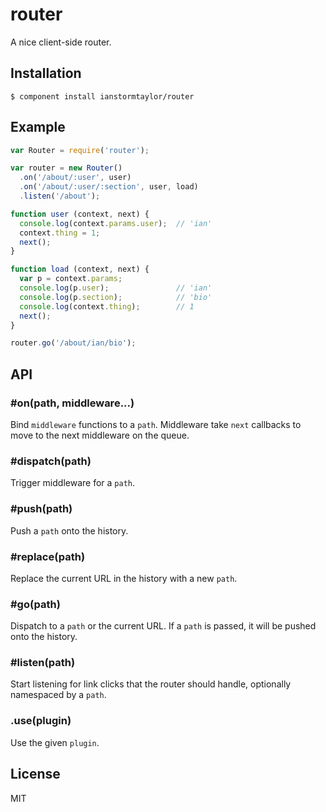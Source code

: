 
# router

  A nice client-side router.

## Installation

    $ component install ianstormtaylor/router

## Example

```js
var Router = require('router');

var router = new Router()
  .on('/about/:user', user)
  .on('/about/:user/:section', user, load)
  .listen('/about');

function user (context, next) {
  console.log(context.params.user);  // 'ian'
  context.thing = 1;
  next();
}

function load (context, next) {
  var p = context.params;
  console.log(p.user);               // 'ian'
  console.log(p.section);            // 'bio'
  console.log(context.thing);        // 1
  next();
}

router.go('/about/ian/bio');
```

## API

### #on(path, middleware...)
  Bind `middleware` functions to a `path`. Middleware take `next` callbacks to move to the next middleware on the queue.

### #dispatch(path)
  Trigger middleware for a `path`.

### #push(path)
  Push a `path` onto the history.

### #replace(path)
  Replace the current URL in the history with a new `path`.

### #go(path)
  Dispatch to a `path` or the current URL. If a `path` is passed, it will be pushed onto the history.

### #listen(path)
  Start listening for link clicks that the router should handle, optionally namespaced by a `path`.

### .use(plugin)
  Use the given `plugin`.

## License

  MIT
